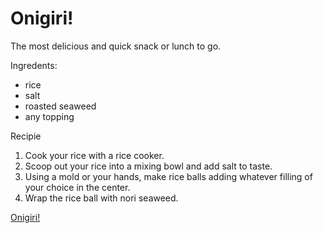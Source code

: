 # Onigiri!

The most delicious and quick snack or lunch to go.

Ingredents:

- rice
- salt
- roasted seaweed
- any topping

Recipie

1. Cook your rice with a rice cooker.
2. Scoop out your rice into a mixing bowl and add salt to taste.
3. Using a mold or your hands, make rice balls adding whatever filling of your choice in the center.
4. Wrap the rice ball with nori seaweed.

[Onigiri!](https://www.okonomikitchen.com/wp-content/uploads/2019/08/vegan-japanese-rice-ball-onigiri-recipe-3-of-6-768x1152.jpg)